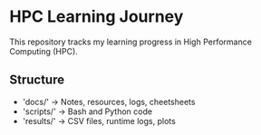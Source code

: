 # HPC Learning Journey

This repository tracks my learning progress in High Performance Computing (HPC).

## Structure
- 'docs/' -> Notes, resources, logs, cheetsheets
- 'scripts/' -> Bash and Python code
- 'results/' -> CSV files, runtime logs, plots
